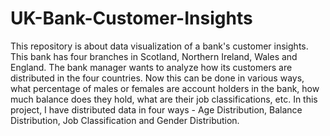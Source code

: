 # UK-Bank-Customer-Insights
This repository is about data visualization of a bank's customer insights. This bank has four branches in Scotland, Northern Ireland, Wales and England. The bank manager wants to analyze how its customers are distributed in the four countries. Now this can be done in various ways, what percentage of males or females are account holders in the bank, how much balance does they hold, what are their job classifications, etc. In this project, I have distributed data in four ways - Age Distribution, Balance Distribution, Job Classification and Gender Distribution.
